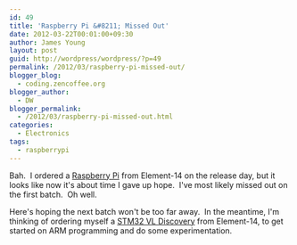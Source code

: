 ```yaml
---
id: 49
title: 'Raspberry Pi &#8211; Missed Out'
date: 2012-03-22T00:01:00+09:30
author: James Young
layout: post
guid: http://wordpress/wordpress/?p=49
permalink: /2012/03/raspberry-pi-missed-out/
blogger_blog:
  - coding.zencoffee.org
blogger_author:
  - DW
blogger_permalink:
  - /2012/03/raspberry-pi-missed-out.html
categories:
  - Electronics
tags:
  - raspberrypi
---
```

Bah.  I ordered a [Raspberry Pi](http://www.raspberrypi.org/) from Element-14 on the release day, but it looks like now it's about time I gave up hope.  I've most likely missed out on the first batch.  Oh well.

Here's hoping the next batch won't be too far away.  In the meantime, I'm thinking of ordering myself a [STM32 VL Discovery](http://au.element14.com/stmicroelectronics/stm32vldiscovery/board-eval-stm32vl-discovery/dp/1824325) from Element-14, to get started on ARM programming and do some experimentation.
